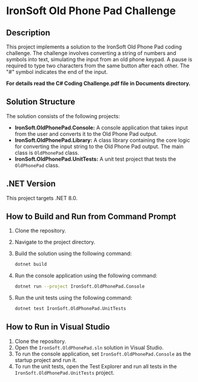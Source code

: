 # IronSoft Old Phone Pad Challenge

## Description

This project implements a solution to the IronSoft Old Phone Pad coding challenge. The challenge involves converting a string of numbers and symbols into text, simulating the input from an old phone keypad. A pause is required to type two characters from the same button after each other. The "#" symbol indicates the end of the input.

**For details read the C# Coding Challenge.pdf file in Documents directory.**

## Solution Structure

The solution consists of the following projects:

- **IronSoft.OldPhonePad.Console:** A console application that takes input from the user and converts it to the Old Phone Pad output.
- **IronSoft.OldPhonePad.Library:** A class library containing the core logic for converting the input string to the Old Phone Pad output. The main class is `OldPhonePad` class.
- **IronSoft.OldPhonePad.UnitTests:** A unit test project that tests the `OldPhonePad` class.

## .NET Version

This project targets .NET 8.0.

## How to Build and Run from Command Prompt

1.  Clone the repository.
2.  Navigate to the project directory.
3.  Build the solution using the following command:

    ```bash
    dotnet build
    ```

4.  Run the console application using the following command:

    ```bash
    dotnet run --project IronSoft.OldPhonePad.Console
    ```

5.  Run the unit tests using the following command:

    ```bash
    dotnet test IronSoft.OldPhonePad.UnitTests
    ```

## How to Run in Visual Studio

1.  Clone the repository.
2.  Open the `IronSoft.OldPhonePad.sln` solution in Visual Studio.
3.  To run the console application, set `IronSoft.OldPhonePad.Console` as the startup project and run it.
4.  To run the unit tests, open the Test Explorer and run all tests in the `IronSoft.OldPhonePad.UnitTests` project.
